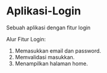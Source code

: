 # Aplikasi-Login
Sebuah aplikasi dengan fitur login

Alur Fitur Login:
1. Memasukkan email dan password.
2. Memvalidasi masukkan.
3. Menampilkan halaman home.
